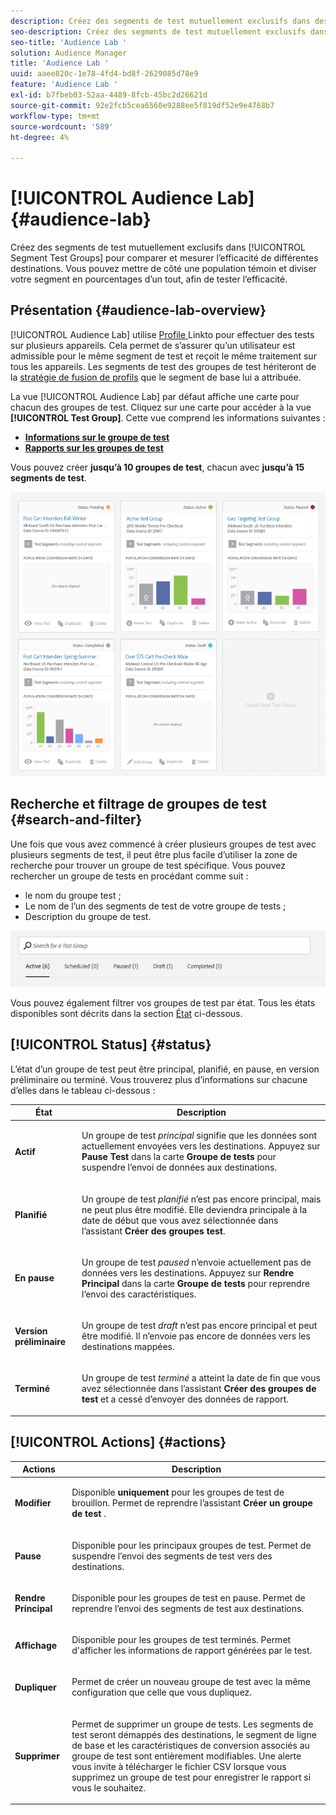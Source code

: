 ```yaml
---
description: Créez des segments de test mutuellement exclusifs dans des groupes de test de segment pour comparer et mesurer l’efficacité de différentes destinations. Vous pouvez mettre de côté une population témoin et diviser votre segment en pourcentages d’un tout, afin de tester l’efficacité.
seo-description: Créez des segments de test mutuellement exclusifs dans des groupes de test de segment pour comparer et mesurer l’efficacité de différentes destinations. Vous pouvez mettre de côté une population témoin et diviser votre segment en pourcentages d’un tout, afin de tester l’efficacité.
seo-title: 'Audience Lab '
solution: Audience Manager
title: 'Audience Lab '
uuid: aaee820c-1e78-4fd4-bd8f-2629085d78e9
feature: 'Audience Lab '
exl-id: b7fbeb03-52aa-4489-8fcb-45bc2d26621d
source-git-commit: 92e2fcb5cea6560e9288ee5f819df52e9e4768b7
workflow-type: tm+mt
source-wordcount: '589'
ht-degree: 4%

---
```


# [!UICONTROL Audience Lab] {#audience-lab}

Créez des segments de test mutuellement exclusifs dans [!UICONTROL Segment Test Groups] pour comparer et mesurer l’efficacité de différentes destinations. Vous pouvez mettre de côté une population témoin et diviser votre segment en pourcentages d’un tout, afin de tester l’efficacité.

## Présentation {#audience-lab-overview}

[!UICONTROL Audience Lab] utilise  [Profile ](../../features/profile-merge-rules/merge-rules-overview.md) Linkto pour effectuer des tests sur plusieurs appareils. Cela permet de s’assurer qu’un utilisateur est admissible pour le même segment de test et reçoit le même traitement sur tous les appareils. Les segments de test des groupes de test hériteront de la [stratégie de fusion de profils](../../features/profile-merge-rules/merge-rules-dashboard.md) que le segment de base lui a attribuée.

La vue [!UICONTROL Audience Lab] par défaut affiche une carte pour chacun des groupes de test. Cliquez sur une carte pour accéder à la vue **[!UICONTROL Test Group]**. Cette vue comprend les informations suivantes :

* **[Informations sur le groupe de test](../../features/audience-lab/audience-lab-information-view.md)**
* **[Rapports sur les groupes de test](../../features/audience-lab/audience-lab-reporting-view.md)**

Vous pouvez créer **jusqu’à 10 groupes de test**, chacun avec **jusqu’à 15 segments de test**.

![](assets/test-groups-view.PNG)

## Recherche et filtrage de groupes de test {#search-and-filter}

Une fois que vous avez commencé à créer plusieurs groupes de test avec plusieurs segments de test, il peut être plus facile d’utiliser la zone de recherche pour trouver un groupe de test spécifique. Vous pouvez rechercher un groupe de tests en procédant comme suit :

* le nom du groupe test ;
* Le nom de l’un des segments de test de votre groupe de tests ;
* Description du groupe de test.

![](assets/search_and_filter_audience_lab.png)

Vous pouvez également filtrer vos groupes de test par état. Tous les états disponibles sont décrits dans la section [État](../../features/audience-lab/audience-lab.md#status) ci-dessous.

## [!UICONTROL Status] {#status}

L’état d’un groupe de test peut être principal, planifié, en pause, en version préliminaire ou terminé. Vous trouverez plus d’informations sur chacune d’elles dans le tableau ci-dessous :

<table id="table_7A0388BA02E045AC971C06A22DAC2C63"> 
 <thead> 
  <tr> 
   <th colname="col1" class="entry"> État </th> 
   <th colname="col2" class="entry"> Description </th> 
  </tr> 
 </thead>
 <tbody> 
  <tr> 
   <td colname="col1"> <p> <b><span class="uicontrol"> Actif </span></b> </p> </td> 
   <td colname="col2"> <p>Un groupe de test <i>principal</i> signifie que les données sont actuellement envoyées vers les destinations. Appuyez sur <b><span class="uicontrol"> Pause Test </span></b> dans la carte <b><span class="uicontrol"> Groupe de tests </span></b> pour suspendre l’envoi de données aux destinations. </p> </td> 
  </tr> 
  <tr> 
   <td colname="col1"> <p> <b><span class="uicontrol"> Planifié </span></b> </p> </td> 
   <td colname="col2"> <p>Un groupe de test <i>planifié</i> n’est pas encore principal, mais ne peut plus être modifié. Elle deviendra principale à la date de début que vous avez sélectionnée dans l’assistant <b>Créer des groupes test</b>. </p> </td> 
  </tr> 
  <tr> 
   <td colname="col1"> <p> <b><span class="uicontrol"> En pause </span></b> </p> </td> 
   <td colname="col2"> <p>Un groupe de test <i>paused</i> n’envoie actuellement pas de données vers les destinations. Appuyez sur <b><span class="uicontrol"> Rendre Principal </span></b> dans la carte <b><span class="uicontrol"> Groupe de tests </span></b> pour reprendre l’envoi des caractéristiques. </p> </td> 
  </tr> 
  <tr> 
   <td colname="col1"> <p> <b><span class="uicontrol"> Version préliminaire </span></b> </p> </td> 
   <td colname="col2"> <p>Un groupe de test <i>draft</i> n’est pas encore principal et peut être modifié. Il n’envoie pas encore de données vers les destinations mappées. </p> </td> 
  </tr> 
  <tr> 
   <td colname="col1"> <p> <b><span class="uicontrol"> Terminé </span></b> </p> </td> 
   <td colname="col2"> <p>Un groupe de test <i>terminé</i> a atteint la date de fin que vous avez sélectionnée dans l’assistant <b><span class="uicontrol"> Créer des groupes de test </span></b> et a cessé d’envoyer des données de rapport. </p> </td>
  </tr>
 </tbody>
</table>

## [!UICONTROL Actions] {#actions}

<table id="table_481A411E2D2F4FE891595D00E775CF60"> 
 <thead> 
  <tr> 
   <th colname="col1" class="entry"> Actions </th> 
   <th colname="col2" class="entry"> Description </th>
  </tr>
 </thead>
 <tbody> 
  <tr> 
   <td colname="col1"> <p> <b><span class="uicontrol"> Modifier </span></b> </p> </td>
   <td colname="col2"> <p>Disponible <b>uniquement</b> pour les groupes de test de brouillon. Permet de reprendre l’assistant <b><span class="uicontrol"> Créer un groupe de test </span></b>. </p> </td>
  </tr>
  <tr> 
   <td colname="col1"> <p> <b><span class="uicontrol"> Pause </span></b> </p> </td>
   <td colname="col2"> <p>Disponible pour les principaux groupes de test. Permet de suspendre l’envoi des segments de test vers des destinations. </p> </td>
  </tr>
  <tr> 
   <td colname="col1"> <p> <b><span class="uicontrol"> Rendre Principal  </span></b> </p> </td>
   <td colname="col2"> <p>Disponible pour les groupes de test en pause. Permet de reprendre l’envoi des segments de test aux destinations. </p> </td>
  </tr>
  <tr> 
   <td colname="col1"> <p> <b><span class="uicontrol"> Affichage </span></b> </p> </td>
   <td colname="col2"> <p>Disponible pour les groupes de test terminés. Permet d'afficher les informations de rapport générées par le test. </p> </td>
  </tr>
  <tr> 
   <td colname="col1"> <p> <b><span class="uicontrol"> Dupliquer </span></b> </p> </td>
   <td colname="col2"> <p>Permet de créer un nouveau groupe de test avec la même configuration que celle que vous dupliquez. </p> </td>
  </tr>
  <tr> 
   <td colname="col1"> <p> <b><span class="uicontrol"> Supprimer </span></b> </p> </td>
   <td colname="col2"> <p>Permet de supprimer un groupe de tests. Les segments de test seront démappés des destinations, le segment de ligne de base et les caractéristiques de conversion associés au groupe de test sont entièrement modifiables. Une alerte vous invite à télécharger le fichier CSV lorsque vous supprimez un groupe de test pour enregistrer le rapport si vous le souhaitez. </p> </td>
  </tr>
 </tbody>
</table>
